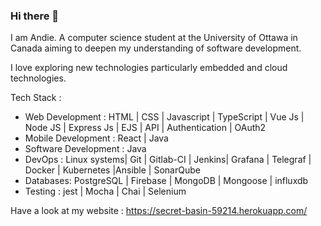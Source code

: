 ### Hi there 👋

<!--
**AnderwanSAM/AnderwanSAM** is a ✨ _special_ ✨ repository because its `README.md` (this file) appears on your GitHub profile.

Here are some ideas to get you started:

- 🔭 I’m currently working on ...
- 🌱 I’m currently learning ...
- 👯 I’m looking to collaborate on ...
- 🤔 I’m looking for help with ...
- 💬 Ask me about ...
- 📫 How to reach me: ...
- 😄 Pronouns: ...
- ⚡ Fun fact: ...
-->

I am Andie. A computer science student at the University of Ottawa in  Canada aiming to deepen my understanding of software development. 

I love exploring new technologies particularly embedded and cloud technologies. 

Tech Stack : 
 * Web Development : HTML | CSS | Javascript | TypeScript | Vue Js | Node JS | Express Js | EJS | API | Authentication | OAuth2
 * Mobile Development : React | Java 
 * Software Development : Java 
 * DevOps : Linux systems| Git | Gitlab-CI | Jenkins|  Grafana | Telegraf | Docker | Kubernetes |Ansible | SonarQube 
 * Databases:  PostgreSQL | Firebase | MongoDB | Mongoose | influxdb
 * Testing : jest | Mocha | Chai | Selenium 
 


Have a look at my website : https://secret-basin-59214.herokuapp.com/ 
